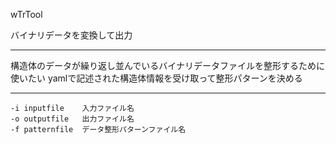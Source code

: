 wTrTool

バイナリデータを変換して出力

------------

構造体のデータが繰り返し並んでいるバイナリデータファイルを整形するために使いたい
yamlで記述された構造体情報を受け取って整形パターンを決める

------------

    -i inputfile	入力ファイル名 
    -o outputfile	出力ファイル名 
    -f patternfile	データ整形パターンファイル名

